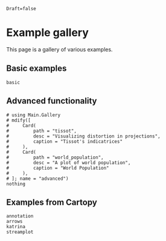 ```@meta
Draft=false
```

# Example gallery

This page is a gallery of various examples.

## Basic examples

```@overviewgallery
basic
```

## Advanced functionality

```@eval
# using Main.Gallery
# mdify([
#     Card(
#         path = "tissot",
#         desc = "Visualizing distortion in projections",
#         caption = "Tissot's indicatrices"
#     ),
#     Card(
#         path = "world_population",
#         desc = "A plot of world population",
#         caption = "World Population"
#     ),
# ]; name = "advanced")
nothing
```

## Examples from Cartopy

```@overviewgallery
annotation
arrows
katrina
streamplot
```

